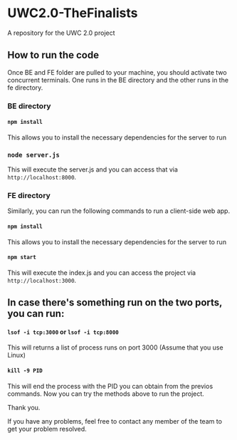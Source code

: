 # UWC2.0-TheFinalists
A repository for the UWC 2.0 project
## How to run the code

Once BE and FE folder are pulled to your machine, you should activate two concurrent terminals. One runs in the BE directory and the other runs in the fe directory.

### BE directory

#### `npm install`
This allows you to install the necessary dependencies for the server to run
### `node server.js`
This will execute the server.js and you can access that via `http://localhost:8000`.

### FE directory
Similarly, you can run the following commands to run a client-side web app.
#### `npm install`
This allows you to install the necessary dependencies for the server to run
#### `npm start`
This will execute the index.js and you can access the project via `http://localhost:3000`.

## In case there's something run on the two ports, you can run:

#### `lsof -i tcp:3000` or `lsof -i tcp:8000`

This will returns a list of process runs on port 3000 (Assume that you use Linux)

#### `kill -9 PID`

This will end the process with the PID you can obtain from the previos commands. Now you can try the methods above to run the project.

Thank you.

If you have any problems, feel free to contact any member of the team to get your problem resolved.



